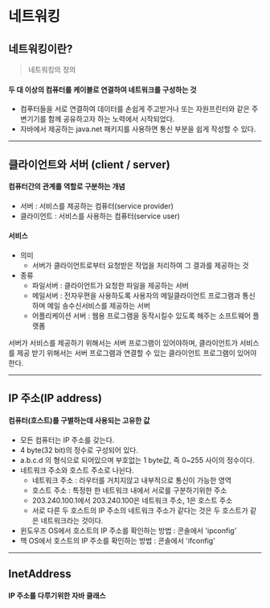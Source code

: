 # 네트워킹

## 네트워킹이란?
> 네트워킹의 정의
#### 두 대 이상의 컴퓨터를 케이블로 연결하여 네트워크를 구성하는 것
* 컴푸터들을 서로 연결하여 데이터를 손쉽게 주고받거나 또는 자원프린터와 같은 주변기기를 함께 공유하고자 하는 노력에서 시작되었다.
* 자바에서 제공하는 java.net 패키지를 사용하면 통신 부분을 쉽게 작성할 수 있다.

--- 
## 클라이언트와 서버 (client / server)
#### 컴퓨터간의 관계를 역할로 구분하는 개념
* 서버 : 서비스를 제공하는 컴퓨터(service provider)
* 클라이언트 : 서비스를 사용하는 컴퓨터(service user)

#### 서비스
* 의미
    * 서버가 클라이언트로부터 요청받은 작업을 처리하여 그 결과를 제공하는 것
* 종류
    * 파일서버 : 클라이언트가 요청한 파일을 제공하는 서버
    * 메일서버 : 전자우편을 사용하도록 사용자의 메일클라이언트 프로그램과 통신하며 메일 송수신서비스를 제공하는 서버
    * 어플리케이션 서버 : 웹용 프로그램을 동작시킬수 있도록 해주는 소프트웨어 플랫폼 

서버가 서비스를 제공하기 위해서는 서버 프로그램이 있어야하며, 클라이언트가 서비스를 제공 받기 위해서는 서버 프로그램과 연결할 수 있는 클라이언트 프로그램이 있어야한다.

--- 
## IP 주소(IP address)
#### 컴퓨터(호스트)를 구별하는데 사용되는 고유한 값
* 모든 컴퓨터는 IP 주소를 갖는다.
* 4 byte(32 bit)의 정수로 구성되어 있다.
* a.b.c.d 의 형식으로 되어있으며 부호없는 1 byte값, 즉 0~255 사이의 정수이다.
* 네트워크 주소와 호스트 주소로 나뉜다.
    * 네트워크 주소 : 라우터를 거치지않고 내부적으로 통신이 가능한 영역
    * 호스트 주소 : 특정한 한 네트워크 내에서 서로를 구분하기위한 주소
    * 203.240.100.1에서 203.240.100은 네트워크 주소, 1은 호스트 주소
    * 서로 다른 두 호스트의 IP 주소의 네트워크 주소가 같다는 것은 두 호스트가 같은 네트워크라는 것이다. 
* 윈도우즈 OS에서 호스트의 IP 주소를 확인하는 방법 : 콘솔에서 'ipconfig' 
* 맥 OS에서 호스트의 IP 주소를 확인하는 방법 : 콘솔에서 'ifconfig'

--- 
## InetAddress
#### IP 주소를 다루기위한 자바 클래스


